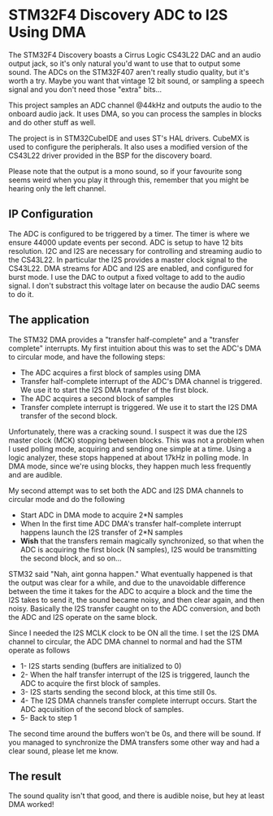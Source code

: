 # STM32F4 Discovery ADC to I2S Using DMA

The STM32F4 Discovery boasts a Cirrus Logic CS43L22 DAC and an audio output jack, so it's only natural you'd want to use that to output some sound.
The ADCs on the STM32F407 aren't really studio quality, but it's worth a try. Maybe you want that vintage 12 bit sound, or sampling a speech signal and you don't need those "extra" bits...

This project samples an ADC channel @44kHz and outputs the audio to the onboard audio jack.
It uses DMA, so you can process the samples in blocks and do other stuff as well.

The project is in STM32CubeIDE and uses ST's HAL drivers. CubeMX is used to configure the peripherals.
It also uses a modified version of the CS43L22 driver provided in the BSP for the discovery board.

Please note that the output is a mono sound, so if your favourite song seems weird when you play it through this, remember that you might be hearing only the left channel.

## IP Configuration
The ADC is configured to be triggered by a timer. The timer is where we ensure 44000 update events per second. ADC is setup to have 12 bits resolution.
I2C and I2S are necessary for controlling and streaming audio to the CS43L22.
In particular the I2S provides a master clock signal to the CS43L22.
DMA streams for ADC and I2S are enabled, and configured for burst mode.
I use the DAC to output a fixed voltage to add to the audio signal. I don't substract this voltage later on because the audio DAC seems to do it.

## The application
The STM32 DMA provides a "transfer half-complete" and a "transfer complete" interrupts. 
My first intuition about this was to set the ADC's DMA to circular mode, and have the following steps: 
* The ADC acquires a first block of samples using DMA
* Transfer half-complete interrupt of the ADC's DMA channel is triggered. We use it to start the I2S DMA transfer of the first block.
* The ADC acquires a second block of samples
* Transfer complete interrupt is triggered. We use it to start the I2S DMA transfer of the second block.

Unfortunately, there was a cracking sound. I suspect it was due the I2S master clock (MCK) stopping between blocks.
This was not a problem when I used polling mode, acquiring and sending one simple at a time. Using a logic analyzer, these stops happened at about 17kHz in polling mode. In DMA mode, since we're using blocks, they happen much less frequently and are audible.

My second attempt was to set both the ADC and I2S DMA channels to circular mode and do the following
* Start ADC in DMA mode to acquire 2*N samples
* When In the first time ADC DMA's transfer half-complete interrupt happens launch the I2S transfer of 2*N samples
* **Wish** that the transfers remain magically synchronized, so that when the ADC is acquiring the first block (N samples), I2S would be transmitting the second block, and so on...

STM32 said "Nah, aint gonna happen."
What eventually happened is that the output was clear for a while, and due to the unavoidable difference between the time it takes for the ADC to acquire a block and the time the I2S takes to send it, the sound became noisy, and then clear again, and then noisy. Basically the I2S transfer caught on to the ADC conversion, and both the ADC and I2S operate on the same block.

Since I needed the I2S MCLK clock to be ON all the time. I set the I2S DMA channel to circular, the ADC DMA channel to normal and had the STM operate as follows
* 1- I2S starts sending (buffers are initialized to 0)
* 2- When the half transfer interrupt of the I2S is triggered, launch the ADC to acquire the first block of samples.
* 3- I2S starts sending the second block, at this time still 0s. 
* 4- The I2S DMA channels transfer complete interrupt occurs. Start the ADC aqcuisition of the second block of samples.
* 5- Back to step 1

The second time around the buffers won't be 0s, and there will be sound. 
If you managed to synchronize the DMA transfers some other way and had a clear sound, please let me know.

## The result
The sound quality isn't that good, and there is audible noise, but hey at least DMA worked!




